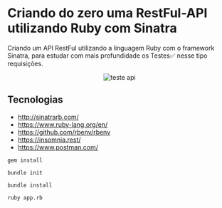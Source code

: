 # Criando do zero uma RestFul-API utilizando Ruby com Sinatra
Criando um API RestFul utilizando a linguagem Ruby com o framework Sinatra, para estudar com mais profundidade os Testes✅ nesse tipo requisições.

<div align="center">

![teste api](https://user-images.githubusercontent.com/990877/131255944-7b66bd77-bc74-493d-ba21-3bde8cd9dc34.jpeg)
  
</div>
  
  ## Tecnologias
  
  * http://sinatrarb.com/
  * https://www.ruby-lang.org/en/
  * https://github.com/rbenv/rbenv
  * https://insomnia.rest/
  * https://www.postman.com/
  
```shell script
gem install
```
```shell script
bundle init
```
```shell script
bundle install
```
```shell script
ruby app.rb
```
